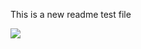 This is a new readme test file

<img src="https://plus.unsplash.com/premium_photo-1710361778453-627fdab52ed9?q=80&w=3570&auto=format&fit=crop&ixlib=rb-4.0.3&ixid=M3wxMjA3fDB8MHxwaG90by1wYWdlfHx8fGVufDB8fHx8fA%3D%3D">

